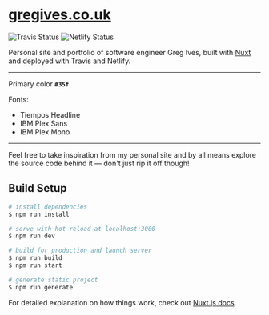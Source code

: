 # [gregives.co.uk](https://gregives.co.uk)

![Travis Status](https://img.shields.io/travis/gregives/gregives.co.uk)
![Netlify Status](https://img.shields.io/netlify/9d27f2de-e50e-4a8c-a262-6a24e4a663a8?color=%2300C7B7)

Personal site and portfolio of software engineer Greg Ives, built with [Nuxt](https://nuxtjs.org) and deployed with Travis and Netlify.

---

Primary color **`#35f`**

Fonts:
- Tiempos Headline
- IBM Plex Sans
- IBM Plex Mono

---

Feel free to take inspiration from my personal site and by all means explore the source code behind it &mdash; don't just rip it off though!

## Build Setup

``` bash
# install dependencies
$ npm run install

# serve with hot reload at localhost:3000
$ npm run dev

# build for production and launch server
$ npm run build
$ npm run start

# generate static project
$ npm run generate
```

For detailed explanation on how things work, check out [Nuxt.js docs](https://nuxtjs.org).
